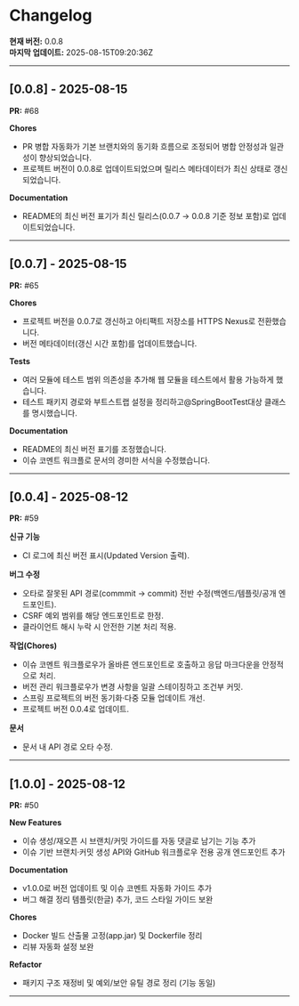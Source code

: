 # Changelog

**현재 버전:** 0.0.8  
**마지막 업데이트:** 2025-08-15T09:20:36Z  

---

## [0.0.8] - 2025-08-15

**PR:** #68  

**Chores**
- PR 병합 자동화가 기본 브랜치와의 동기화 흐름으로 조정되어 병합 안정성과 일관성이 향상되었습니다.
- 프로젝트 버전이 0.0.8로 업데이트되었으며 릴리스 메타데이터가 최신 상태로 갱신되었습니다.

**Documentation**
- README의 최신 버전 표기가 최신 릴리스(0.0.7 → 0.0.8 기준 정보 포함)로 업데이트되었습니다.

---

## [0.0.7] - 2025-08-15

**PR:** #65  

**Chores**
- 프로젝트 버전을 0.0.7로 갱신하고 아티팩트 저장소를 HTTPS Nexus로 전환했습니다.
- 버전 메타데이터(갱신 시간 포함)를 업데이트했습니다.

**Tests**
- 여러 모듈에 테스트 범위 의존성을 추가해 웹 모듈을 테스트에서 활용 가능하게 했습니다.
- 테스트 패키지 경로와 부트스트랩 설정을 정리하고@SpringBootTest대상 클래스를 명시했습니다.

**Documentation**
- README의 최신 버전 표기를 조정했습니다.
- 이슈 코멘트 워크플로 문서의 경미한 서식을 수정했습니다.

---

## [0.0.4] - 2025-08-12

**PR:** #59  

**신규 기능**
- CI 로그에 최신 버전 표시(Updated Version 출력).

**버그 수정**
- 오타로 잘못된 API 경로(commmit → commit) 전반 수정(백엔드/템플릿/공개 엔드포인트).
- CSRF 예외 범위를 해당 엔드포인트로 한정.
- 클라이언트 해시 누락 시 안전한 기본 처리 적용.

**작업(Chores)**
- 이슈 코멘트 워크플로우가 올바른 엔드포인트로 호출하고 응답 마크다운을 안정적으로 처리.
- 버전 관리 워크플로우가 변경 사항을 일괄 스테이징하고 조건부 커밋.
- 스프링 프로젝트의 버전 동기화·다중 모듈 업데이트 개선.
- 프로젝트 버전 0.0.4로 업데이트.

**문서**
- 문서 내 API 경로 오타 수정.

---

## [1.0.0] - 2025-08-12

**PR:** #50  

**New Features**
- 이슈 생성/재오픈 시 브랜치/커밋 가이드를 자동 댓글로 남기는 기능 추가
- 이슈 기반 브랜치·커밋 생성 API와 GitHub 워크플로우 전용 공개 엔드포인트 추가

**Documentation**
- v1.0.0로 버전 업데이트 및 이슈 코멘트 자동화 가이드 추가
- 버그 해결 정리 템플릿(한글) 추가, 코드 스타일 가이드 보완

**Chores**
- Docker 빌드 산출물 고정(app.jar) 및 Dockerfile 정리
- 리뷰 자동화 설정 보완

**Refactor**
- 패키지 구조 재정비 및 예외/보안 유틸 경로 정리 (기능 동일)

---

